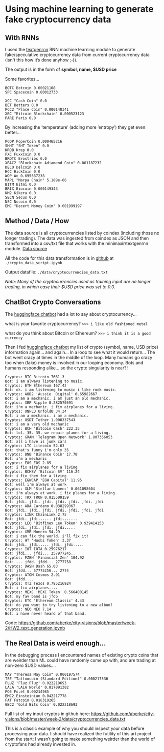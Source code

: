 # Using machine learning to generate fake cryptocurrency data

## With RNNs 

I used the [textgenrnn](https://github.com/minimaxir/textgenrnn) RNN machine learning module to generate fake/speculative cryptocurrency data from current cryptocurrency data (isn't this how it’s done anyhow ;-)).

The output is in the form of __symbol, name, $USD price__

Some favorites...

```
BOTC Botcoin 0.00021108
SPC Spacecoin 0.00012733

XCC "Cash Coin" 0.0
BET Betters 0.0
PCC2 "Place Coin" 0.000148341
XBC "Bitcoin Blockchain" 0.000523123
PARE Paris 0.0
```

By increasing the ‘temperature’ (adding more  ‘entropy’) they get even better…

```
PCOP PoperCoin 0.000465216
SHHT "SHT Token" 0.0
KROB Krep 0.0
FXC FuxxCoin 0.0
BROTC Brostribs 0.0
XBAC2 "Blockchain Adiamend Coin" 0.001187232
DECO Delcoin 0.0
HCC HickCoin 0.0
WOP Wo 0.695537238
MAPL "Marpa Chain" 5.189e-06
BITM Bitmi 0.0
BRIX Biocoin 0.000149343
KM2 Kikera 0.0
SECN Secus 0.0
NSC Nucoin 0.0
EMC "Decert Money Coin" 0.001999197
```

## Method / Data / How
The data source is all cryptocurrencies listed by coindex (including those no longer trading).
The data was ingested from coindex as JSON and then transformed into a csv/txt file that works with the minimaxir/textgenrnn module.
[Data source](https://coincodex.com/apps/coincodex/cache/all_coins_packed.json?t=26199381&coincodex.com)

All the code for this data transformation is in [github](https://github.com/aberke/city-visions/blob/master/week-2) at `./crypto_data_script.ipynb`

Output datafile: `./data/cryptocurrencies_data.txt`

*Note: Many of the cryptocurrencies used as training input are no longer trading, in which case their $USD price was set to 0.0.*


## ChatBot Crypto Conversations

The [huggingface chatbot](https://github.com/huggingface/transfer-learning-conv-ai) had a lot to say about cryptocurrency...

what is your favorite cryptocurrency?
`>>> i like old fashioned metal`

what do you think about Bitcoin or Ethereum?
`>>> i think it is a good currency`


Then I fed [huggingface chatbot](https://github.com/huggingface/transfer-learning-conv-ai) my list of crypto (symbol, name, USD price) information  again...  and  again... In  a loop  to see what it would return...
The bot went crazy at times in the middle of the loop.   Many humans go crazy too when (fake) money is involved in our looping economy.  Bots and humans responding alike… so the crypto singularity is near?!

```
Cryptos: BTC Bitcoin 7661.3
Bot: i am always listening to music.
Cryptos: ETH Ethereum 167.42
Bot: ok. i am listening to music i like rock music.
Cryptos: AUD2 'Aussie  Digital' 0.65982667
Bot: i am a mechanic. i am just an old mechanic.
Cryptos: XRP Ripple 0.282570591
Bot: i'm a mechanic. i fix airplanes for a living.
Cryptos: UNFLD UnfoldU 34.34
Bot: i am a mechanic. i am a mechanic.
Cryptos: USDT Tether 1.000337543
Bot: i am a very old mechanic
Cryptos: BCH 'Bitcoin Cash' 222.35
Bot: lol. 35. 35. we repair planes for a living.
Cryptos: GRAM 'Telegram Open Network' 1.807366053
Bot: all i have is junk cars
Cryptos: LTC Litecoin 52.63
Bot: that's funny i'm only 35
Cryptos: BNB 'Binance Coin' 17.78
Bot: i'm a mechanic
Cryptos: EOS EOS 2.85
Bot: i fix airplanes for a living
Cryptos: BCHSV 'Bitcoin SV' 116.24
Bot: i fix them for a living
Cryptos: EGWCAP 'EGW Capital' 11.95
Bot: well i'm always at work
Cryptos: XLM 'Stellar Lumens' 0.061098604
Bot: i'm always at work. i fix planes for a living
Cryptos: TRX TRON 0.015509159
Bot: jfdi. jfdi. jfdi. jfdi. jfdi. jfdi. jfdi
Cryptos: ADA Cardano 0.038299367
Bot: jfdi. jfdi. jfdi. jfdi. jfdi. jfdi. jfdi
Cryptos: LINK ChainLink 2.75
Bot: jfdi. jfdi...... jfdi.......
Cryptos: LEO 'Bitfinex Leo Token' 0.939414153
Bot: jfdi. jfdi. jfdi. jfdi.....
Cryptos: XMR Monero 54.29
Bot: i can fix the world. i'll fix it!
Cryptos: HT 'Huobi Token' 3.37
Bot: jfdi. jfdi..... jfdi. jfdi.....
Cryptos: IOT IOTA 0.25976217
Bot: jfdi... jfdi... 257977245..
Cryptos: FZEN 'Financial Zen' 104.92
Bot: ... jfdd. jfdd... 2777758
Cryptos: DASH Dash 65.03
Bot: jfdd... 57775256... 2774
Cryptos: ATOM Cosmos 2.91
Bot: jfdd....
Cryptos: XTZ Tezos 0.785216924
Bot: i fix airplanes....
Cryptos: MEXC 'MEXC Token' 0.566400145
Bot: my fav band is jfdp
Cryptos: ETC 'Ethereum Classic' 4.43
Bot: do you want to try listening to a new album?
Cryptos: NEO NEO 7.14
Bot: i have never heard of that band.
```

Code: https://github.com/aberke/city-visions/blob/master/week-2/HW2_text_generation.ipynb



## The Real Data is weird enough...

In the debugging process I encountered names of existing crypto coins that are  weirder than ML could have randomly come up with, and are trading at non-zero $USD values….

```
MAY "Theresa May Coin" 0.000197574
TSE "Tattoocoin (Standard Edition)" 0.000217536
FLUZ 'Fluz Fluz' 0.022218693
LALA 'LALA World' 0.017091302
POE Po.et 0.00214985
EMC2 Einsteinium 0.042217778
FAT Fatcoin 0.018319265
GBC2 'Gold Bits Coin' 0.022218693
```

Full list of my input cryptos in github here: https://github.com/aberke/city-visions/blob/master/week-2/data/cryptocurrencies_data.txt 

This is a classic example of why you should inspect your data before processing your data.  I should have realized the futility of this art project  from the start: I wasn’t going to make something weirder than the world of cryptofans had already invested in.

